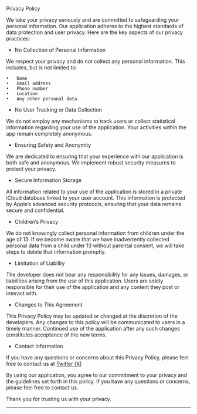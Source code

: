 
Privacy Policy

We take your privacy seriously and are committed to safeguarding your personal information.
Our application adheres to the highest standards of data protection and user privacy.
Here are the key aspects of our privacy practices:

- No Collection of Personal Information

We respect your privacy and do not collect any personal information.
This includes, but is not limited to:

	•	Name
	•	Email address
	•	Phone number
	•	Location
	•	Any other personal data

- No User Tracking or Data Collection

We do not employ any mechanisms to track users or collect statistical information
regarding your use of the application. Your activities within the app remain completely anonymous.

- Ensuring Safety and Anonymity

We are dedicated to ensuring that your experience with our application is both safe and anonymous.
We implement robust security measures to protect your privacy.

- Secure Information Storage

All information related to your use of the application is stored in a private iCloud database
linked to your user account. This information is protected by Apple’s advanced security protocols,
ensuring that your data remains secure and confidential.

- Children’s Privacy

We do not knowingly collect personal information from children under the age of 13. 
If we become aware that we have inadvertently collected personal data from a child under 13 
without parental consent, we will take steps to delete that information promptly.

- Limitation of Liability

The developer does not bear any responsibility for any issues, damages, or liabilities arising 
from the use of this application. Users are solely responsible for their use of 
the application and any content they post or interact with.

- Changes to This Agreement

This Privacy Policy may be updated or changed at the discretion of the developers.
Any changes to this policy will be communicated to users in a timely manner.
Continued use of the application after any such changes constitutes acceptance of the new terms.

- Contact Information

If you have any questions or concerns about this Privacy Policy, please feel free to contact us at
[Twitter (X)](https://x.com/AlexKaramanets)

By using our application, you agree to our commitment to your privacy and the guidelines set forth in this policy.
If you have any questions or concerns, please feel free to contact us.

Thank you for trusting us with your privacy.
___